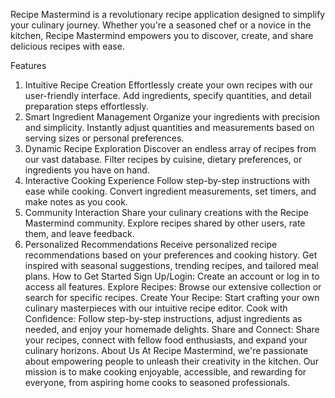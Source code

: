 Recipe Mastermind is a revolutionary recipe application designed to simplify your culinary journey. Whether you're a seasoned chef or a novice in the kitchen, Recipe Mastermind empowers you to discover, create, and share delicious recipes with ease.

Features
1. Intuitive Recipe Creation
Effortlessly create your own recipes with our user-friendly interface.
Add ingredients, specify quantities, and detail preparation steps effortlessly.
2. Smart Ingredient Management
Organize your ingredients with precision and simplicity.
Instantly adjust quantities and measurements based on serving sizes or personal preferences.
3. Dynamic Recipe Exploration
Discover an endless array of recipes from our vast database.
Filter recipes by cuisine, dietary preferences, or ingredients you have on hand.
4. Interactive Cooking Experience
Follow step-by-step instructions with ease while cooking.
Convert ingredient measurements, set timers, and make notes as you cook.
5. Community Interaction
Share your culinary creations with the Recipe Mastermind community.
Explore recipes shared by other users, rate them, and leave feedback.
6. Personalized Recommendations
Receive personalized recipe recommendations based on your preferences and cooking history.
Get inspired with seasonal suggestions, trending recipes, and tailored meal plans.
How to Get Started
Sign Up/Login: Create an account or log in to access all features.
Explore Recipes: Browse our extensive collection or search for specific recipes.
Create Your Recipe: Start crafting your own culinary masterpieces with our intuitive recipe editor.
Cook with Confidence: Follow step-by-step instructions, adjust ingredients as needed, and enjoy your homemade delights.
Share and Connect: Share your recipes, connect with fellow food enthusiasts, and expand your culinary horizons.
About Us
At Recipe Mastermind, we're passionate about empowering people to unleash their creativity in the kitchen. Our mission is to make cooking enjoyable, accessible, and rewarding for everyone, from aspiring home cooks to seasoned professionals.
